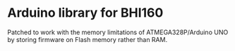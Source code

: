 # Arduino library for BHI160 

Patched to work with the memory limitations of ATMEGA328P/Arduino UNO by storing firmware on Flash memory rather than RAM.
